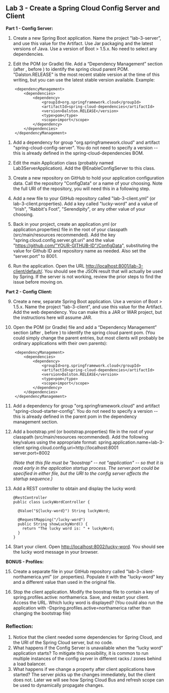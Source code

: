 ## Lab 3 - Create a Spring Cloud Config Server and Client

**Part 1 - Config Server:**

1. Create a new Spring Boot application.  Name the project "lab-3-server”, and use this value for the Artifact.  Use Jar packaging and the latest versions of Java.  Use a version of Boot > 1.5.x.   No need to select any dependencies.

1. Edit the POM (or Gradle) file.  Add a “Dependency Management” section (after <properties>, before <dependencies>) to identify the spring cloud parent POM.  "Dalston.RELEASE" is the most recent stable version at the time of this writing, but you can use the latest stable version available.  Example:

```
    <dependencyManagement>
        <dependencies>
            <dependency>
                <groupId>org.springframework.cloud</groupId>
                <artifactId>spring-cloud-dependencies</artifactId>
                <version>Dalston.RELEASE</version>
                <type>pom</type>
                <scope>import</scope>
            </dependency>
        </dependencies>
    </dependencyManagement>
```


1. Add a dependency for group "org.springframework.cloud" and artifact "spring-cloud-config-server".  You do not need to specify a version -- this is already defined in the spring-cloud-dependencies BOM.

1. Edit the main Application class (probably named Lab3ServerApplication).  Add the @EnableConfigServer to this class.

1. Create a new repository on GitHub to hold your application configuration data.  Call the repository "ConfigData" or a name of your choosing.  Note the full URI of the repository, you will need this in a following step.

1. Add a new file to your GitHub repository called "lab-3-client.yml” (or lab-3-client.properties).  Add a key called "lucky-word" and a value of "Irish", "Rabbit's Foot", "Serendipity", or any other value of your choosing.

1. Back in your project, create an application.yml (or application.properties) file in the root of your classpath (src/main/resources recommended).  Add the key "spring.cloud.config.server.git.uri" and the value "https://github.com/"YOUR-GITHUB-ID"/ConfigData", substituting the value for Github ID and repository name as needed.  Also set the “server.port” to 8001.

8. Run the application.  Open the URL [http://localhost:8001/lab-3-client/default/](http://localhost:8001/lab-3-client/default/).  You should see the JSON result that will actually be used by Spring.  If the server is not working, review the prior steps to find the issue before moving on.

  **Part 2 - Config Client:**

9. Create a new, separate Spring Boot application.  Use a version of Boot > 1.5.x.  Name the project "lab-3-client", and use this value for the Artifact.  Add the web dependency.  You can make this a JAR or WAR project, but the instructions here will assume JAR.

10.  Open the POM (or Gradle) file and add a “Dependency Management” section (after <properties>, before <dependencies>) to identify the spring cloud parent pom. (You could simply change the parent entries, but most clients will probably be ordinary applications with their own parents):
```
    <dependencyManagement>
        <dependencies>
            <dependency>
                <groupId>org.springframework.cloud</groupId>
                <artifactId>spring-cloud-dependencies</artifactId>
                <version>Dalston.RELEASE</version>
                <type>pom</type>
                <scope>import</scope>
            </dependency>
        </dependencies>
    </dependencyManagement>
```
11.  Add a dependency for group "org.springframework.cloud" and artifact "spring-cloud-starter-config”.  You do not need to specify a version -- this is already defined in the parent pom in the dependency management section.

12. Add a bootstrap.yml (or bootstrap.properties) file in the root of your classpath (src/main/resources recommended).  Add the following key/values using the appropriate format:
spring.application.name=lab-3-client
spring.cloud.config.uri=http://localhost:8001  
server.port=8002

    _(Note that this file must be "boostrap" -- not "application" -- so that it is read early in the application startup process.  The server.port could be specified in either file, but the URI to the config server affects the startup sequence.)_

13. Add a REST controller to obtain and display the lucky word:

    ```
    @RestController
    public class LuckyWordController {
 
      @Value("${lucky-word}") String luckyWord;
  
      @RequestMapping("/lucky-word")
      public String showLuckyWord() {
        return "The lucky word is: " + luckyWord;
      }
    }
    ```

14.  Start your client.  Open [http://localhost:8002/lucky-word](http://localhost:8002/lucky-word).  You should see the lucky word message in your browser.

  **BONUS - Profiles:**

15. Create a separate file in your GitHub repository called "lab-3-client-northamerica.yml” (or .properties).  Populate it with the "lucky-word" key and a different value than used in the original file.

16. Stop the client application.  Modify the boostrap file to contain a key of spring.profiles.active: northamerica.  Save, and restart your client.  Access the URL.  Which lucky word is displayed?  (You could also run the application with -Dspring.profiles.active=northamerica rather than changing the bootstrap file)

### Reflection:  
1. Notice that the client needed some dependencies for Spring Cloud, and the URI of the Spring Cloud server, but no code.
2. What happens if the Config Server is unavailable when the “lucky word” application starts?  To mitigate this possibility, it is common to run multiple instances of the config server in different racks / zones behind a load balancer.
3. What happens if we change a property after client applications have started?  The server picks up the changes immediately, but the client does not.  Later we will see how Spring Cloud Bus and refresh scope can be used to dynamically propagate changes.
